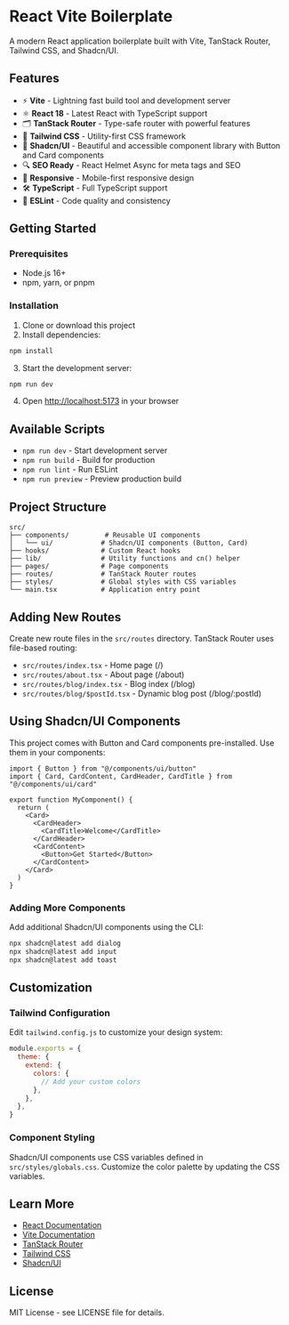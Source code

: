 # React Vite Boilerplate

A modern React application boilerplate built with Vite, TanStack Router, Tailwind CSS, and Shadcn/UI.

## Features

- ⚡ **Vite** - Lightning fast build tool and development server
- ⚛️ **React 18** - Latest React with TypeScript support
- 🗂️ **TanStack Router** - Type-safe router with powerful features
- 🎨 **Tailwind CSS** - Utility-first CSS framework
- 🧩 **Shadcn/UI** - Beautiful and accessible component library with Button and Card components
- 🔍 **SEO Ready** - React Helmet Async for meta tags and SEO
- 📱 **Responsive** - Mobile-first responsive design
- 🛠️ **TypeScript** - Full TypeScript support
- 🎯 **ESLint** - Code quality and consistency

## Getting Started

### Prerequisites

- Node.js 16+ 
- npm, yarn, or pnpm

### Installation

1. Clone or download this project
2. Install dependencies:

```bash
npm install
```

3. Start the development server:

```bash
npm run dev
```

4. Open [http://localhost:5173](http://localhost:5173) in your browser

## Available Scripts

- `npm run dev` - Start development server
- `npm run build` - Build for production
- `npm run lint` - Run ESLint
- `npm run preview` - Preview production build

## Project Structure

```
src/
├── components/         # Reusable UI components
│   └── ui/            # Shadcn/UI components (Button, Card)
├── hooks/             # Custom React hooks
├── lib/               # Utility functions and cn() helper
├── pages/             # Page components
├── routes/            # TanStack Router routes
├── styles/            # Global styles with CSS variables
└── main.tsx           # Application entry point
```

## Adding New Routes

Create new route files in the `src/routes` directory. TanStack Router uses file-based routing:

- `src/routes/index.tsx` - Home page (/)
- `src/routes/about.tsx` - About page (/about)
- `src/routes/blog/index.tsx` - Blog index (/blog)
- `src/routes/blog/$postId.tsx` - Dynamic blog post (/blog/:postId)

## Using Shadcn/UI Components

This project comes with Button and Card components pre-installed. Use them in your components:

```tsx
import { Button } from "@/components/ui/button"
import { Card, CardContent, CardHeader, CardTitle } from "@/components/ui/card"

export function MyComponent() {
  return (
    <Card>
      <CardHeader>
        <CardTitle>Welcome</CardTitle>
      </CardHeader>
      <CardContent>
        <Button>Get Started</Button>
      </CardContent>
    </Card>
  )
}
```

### Adding More Components

Add additional Shadcn/UI components using the CLI:

```bash
npx shadcn@latest add dialog
npx shadcn@latest add input
npx shadcn@latest add toast
```

## Customization

### Tailwind Configuration

Edit `tailwind.config.js` to customize your design system:

```js
module.exports = {
  theme: {
    extend: {
      colors: {
        // Add your custom colors
      },
    },
  },
}
```

### Component Styling

Shadcn/UI components use CSS variables defined in `src/styles/globals.css`. Customize the color palette by updating the CSS variables.

## Learn More

- [React Documentation](https://react.dev)
- [Vite Documentation](https://vitejs.dev)
- [TanStack Router](https://tanstack.com/router)
- [Tailwind CSS](https://tailwindcss.com)
- [Shadcn/UI](https://ui.shadcn.com)

## License

MIT License - see LICENSE file for details.